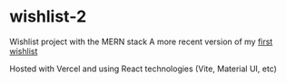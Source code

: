 # wishlist-2

Wishlist project with the MERN stack
A more recent version of my [first wishlist](https://github.com/PedroValente00/wishlist)

Hosted with Vercel and using React technologies (Vite, Material UI, etc)